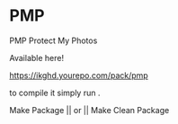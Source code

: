# PMP
 PMP Protect My Photos


Available here!

https://ikghd.yourepo.com/pack/pmp

to compile it simply run .

Make Package || or ||  Make Clean Package
